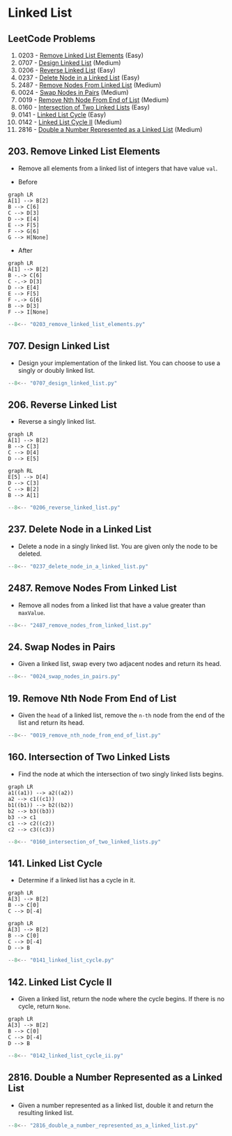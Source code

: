 # Linked List

## LeetCode Problems

1. 0203 - [Remove Linked List Elements](https://leetcode.com/problems/remove-linked-list-elements/) (Easy)
2. 0707 - [Design Linked List](https://leetcode.com/problems/design-linked-list/) (Medium)
3. 0206 - [Reverse Linked List](https://leetcode.com/problems/reverse-linked-list/) (Easy)
4. 0237 - [Delete Node in a Linked List](https://leetcode.com/problems/delete-node-in-a-linked-list/) (Easy)
5. 2487 - [Remove Nodes From Linked List](https://leetcode.com/problems/remove-nodes-from-linked-list/) (Medium)
6. 0024 - [Swap Nodes in Pairs](https://leetcode.com/problems/swap-nodes-in-pairs/) (Medium)
7. 0019 - [Remove Nth Node From End of List](https://leetcode.com/problems/remove-nth-node-from-end-of-list/) (Medium)
8. 0160 - [Intersection of Two Linked Lists](https://leetcode.com/problems/intersection-of-two-linked-lists/) (Easy)
9. 0141 - [Linked List Cycle](https://leetcode.com/problems/linked-list-cycle/) (Easy)
10. 0142 - [Linked List Cycle II](https://leetcode.com/problems/linked-list-cycle-ii/) (Medium)
11. 2816 - [Double a Number Represented as a Linked List](https://leetcode.com/problems/double-a-number-represented-as-a-linked-list/) (Medium)

## 203. Remove Linked List Elements

- Remove all elements from a linked list of integers that have value `val`.

- Before

```mermaid
graph LR
A[1] --> B[2]
B --> C[6]
C --> D[3]
D --> E[4]
E --> F[5]
F --> G[6]
G --> H[None]
```

- After

```mermaid
graph LR
A[1] --> B[2]
B -.-> C[6]
C -.-> D[3]
D --> E[4]
E --> F[5]
F -.-> G[6]
B --> D[3]
F --> I[None]
```

```python
--8<-- "0203_remove_linked_list_elements.py"
```

## 707. Design Linked List

- Design your implementation of the linked list. You can choose to use a singly or doubly linked list.

```python
--8<-- "0707_design_linked_list.py"
```

## 206. Reverse Linked List

- Reverse a singly linked list.

```mermaid
graph LR
A[1] --> B[2]
B --> C[3]
C --> D[4]
D --> E[5]
```

```mermaid
graph RL
E[5] --> D[4]
D --> C[3]
C --> B[2]
B --> A[1]
```

```python
--8<-- "0206_reverse_linked_list.py"
```

## 237. Delete Node in a Linked List

- Delete a node in a singly linked list. You are given only the node to be deleted.

```python
--8<-- "0237_delete_node_in_a_linked_list.py"
```

## 2487. Remove Nodes From Linked List

- Remove all nodes from a linked list that have a value greater than `maxValue`.

```python
--8<-- "2487_remove_nodes_from_linked_list.py"
```

## 24. Swap Nodes in Pairs

- Given a linked list, swap every two adjacent nodes and return its head.

```python
--8<-- "0024_swap_nodes_in_pairs.py"
```

## 19. Remove Nth Node From End of List

- Given the `head` of a linked list, remove the `n-th` node from the end of the list and return its head.

```python
--8<-- "0019_remove_nth_node_from_end_of_list.py"
```

## 160. Intersection of Two Linked Lists

- Find the node at which the intersection of two singly linked lists begins.

```mermaid
graph LR
a1((a1)) --> a2((a2))
a2 --> c1((c1))
b1((b1)) --> b2((b2))
b2 --> b3((b3))
b3 --> c1
c1 --> c2((c2))
c2 --> c3((c3))
```

```python
--8<-- "0160_intersection_of_two_linked_lists.py"
```

## 141. Linked List Cycle

- Determine if a linked list has a cycle in it.

```mermaid
graph LR
A[3] --> B[2]
B --> C[0]
C --> D[-4]
```

```mermaid
graph LR
A[3] --> B[2]
B --> C[0]
C --> D[-4]
D --> B
```

```python
--8<-- "0141_linked_list_cycle.py"
```

## 142. Linked List Cycle II

- Given a linked list, return the node where the cycle begins. If there is no cycle, return `None`.

```mermaid
graph LR
A[3] --> B[2]
B --> C[0]
C --> D[-4]
D --> B
```

```python
--8<-- "0142_linked_list_cycle_ii.py"
```

## 2816. Double a Number Represented as a Linked List

- Given a number represented as a linked list, double it and return the resulting linked list.

```python
--8<-- "2816_double_a_number_represented_as_a_linked_list.py"
```
